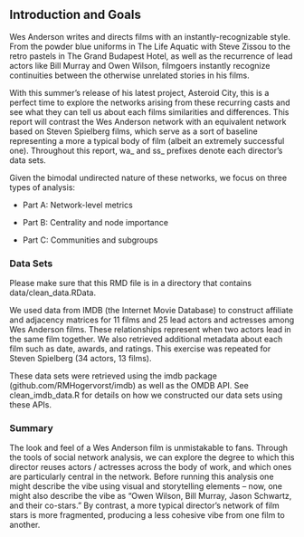 ## Introduction and Goals
Wes Anderson writes and directs films with an instantly-recognizable style. From the powder blue uniforms in The Life Aquatic with Steve Zissou to the retro pastels in The Grand Budapest Hotel, as well as the recurrence 
of lead actors like Bill Murray and Owen Wilson, filmgoers instantly recognize continuities between the otherwise unrelated stories in his films.

With this summer’s release of his latest project, Asteroid City, this is a perfect time to explore the networks arising from these recurring casts and see what they can tell us about each films similarities and differences.
This report will contrast the Wes Anderson network with an equivalent network based on Steven Spielberg films, which serve as a sort of baseline representing a more a typical body of film (albeit an extremely successful one).
Throughout this report, wa_ and ss_ prefixes denote each director’s data sets.

Given the bimodal undirected nature of these networks, we focus on three types of analysis:

* Part A: Network-level metrics

* Part B: Centrality and node importance

* Part C: Communities and subgroups

### Data Sets
Please make sure that this RMD file is in a directory that contains data/clean_data.RData.

We used data from IMDB (the Internet Movie Database) to construct affiliate and adjacency matrices for 11 films and 25 lead actors and actresses among Wes Anderson films. These relationships represent when two actors lead
in the same film together. We also retrieved additional metadata about each film such as date, awards, and ratings. This exercise was repeated for Steven Spielberg (34 actors, 13 films).

These data sets were retrieved using the imdb package (github.com/RMHogervorst/imdb) as well as the OMDB API. See clean_imdb_data.R for details on how we constructed our data sets using these APIs.


### Summary
The look and feel of a Wes Anderson film is unmistakable to fans. Through the tools of social network analysis, we can explore the degree to which this director reuses actors / actresses across the body of work, and which
ones are particularly central in the network. Before running this analysis one might describe the vibe using visual and storytelling elements – now, one might also describe the vibe as “Owen Wilson, Bill Murray, Jason 
Schwartz, and their co-stars.” By contrast, a more typical director’s network of film stars is more fragmented, producing a less cohesive vibe from one film to another.
